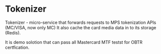 # Tokenizer
Tokenizer - micro-service that forwards requests to MPS tokenization APIs (MC/VISA, now only MC)
It also cache the card media data in to its storage (Redis).


It is demo solotion that can pass all Mastercard MTF testst for OBTR certfication.
